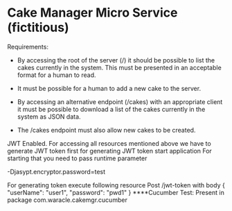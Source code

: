 Cake Manager Micro Service (fictitious)
=======================================

Requirements:
* By accessing the root of the server (/) it should be possible to list the cakes currently in the system. This must be presented in an acceptable format for a human to read.

* It must be possible for a human to add a new cake to the server.

* By accessing an alternative endpoint (/cakes) with an appropriate client it must be possible to download a list of
  the cakes currently in the system as JSON data.

* The /cakes endpoint must also allow new cakes to be created.

JWT Enabled.
For accessing all resources mentioned above we have to generate JWT token first
for generating JWT token start application
For starting that you need to pass runtime parameter

-Djasypt.encryptor.password=test

For generating token execute following resource
Post /jwt-token with body
{ 
  "userName": "user1",
  "password": "pwd1"
}
****Cucumber Test:
Present in package com.waracle.cakemgr.cucumber
